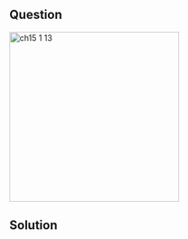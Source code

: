## Question
<img width="300" alt="ch15 1 13" src="https://github.com/user-attachments/assets/1c2d9b43-2305-419c-87bb-79682f1dfdda" />

## Solution
